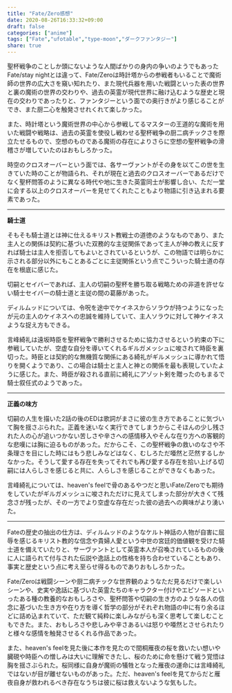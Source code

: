 ```yaml
---
title: "Fate/Zero感想"
date: 2020-08-26T16:33:32+09:00
draft: false
categories: ["anime"]
tags: ["Fate","ufotable","type-moon","ダークファンタジー"]
share: true
---
```

聖杯戦争のことしか頭にないような人間ばかりの身内の争いのようでもあったFate/stay nightとは違って、Fate/Zeroは時計塔からの参戦者もいることで魔術師の世界の広大さを窺い知れたり、また現代兵器を用いた戦闘といった表の世界と裏の魔術の世界の交わりや、過去の英霊が現代世界に融け込むような歴史と現在の交わりであったりと、ファンタジーという面での奥行きがより感じることができ、また厨二心を触発させれくれて楽しかった。  

また、時計塔という魔術世界の中心から参戦してるマスターの王道的な魔術を用いた戦闘や戦略は、過去の英霊を使役し戦わせる聖杯戦争の厨二病チックさを際立たせるもので、空想のものである魔術の存在によりさらに空想の聖杯戦争の滑稽さが増していたのはおもしろかった。  

時空のクロスオーバーという面では、各サーヴァントがその身を以てこの世を生きていた時のことが物語られ、それが現在と過去のクロスオーバーであるだけでなく聖杯問答のように異なる時代や地に生きた英霊同士が影響し合い、ただ一堂に会する以上のクロスオーバーを見せてくれたこともより物語に引き込まれる要素であった。  
****
**騎士道**  

そもそも騎士道とは神に仕えるキリスト教戦士の道徳のようなものであり、また主人との関係は契約に基づいた双務的な主従関係であって主人が神の教えに反すれば騎士は主人を拒否してもよいとされているというが、この物語では明らかに示される部分以外にもことあるごとに主従関係という点でこういった騎士道の存在を根底に感じた。  

切嗣とセイバーであれば、主人の切嗣の聖杯を勝ち取る戦略ための非道を許せない騎士セイバーの騎士道と主従の間の葛藤があった。  

ディルムッドについては、令呪を途中でケイネスからソラウが持つようになったが元の主人のケイネスへの忠誠を維持していて、主人ソラウに対して神ケイネスような捉え方もできる。

言峰綺礼は遠坂時臣を聖杯戦争で勝利させるために協力させるという約束の下に参戦していたが、空虚な自分を導いてくれるギルガメッシュに唆されて時臣を裏切った。時臣とは契約的な無機質な関係にある綺礼がギルメッシュに導かれて悟りを開くようであり、この場合は騎士と主人と神との関係を最も表現していたように感じた。また、時臣が殺される直前に綺礼にアゾット剣を贈ったのもまるで騎士叙任式のようであった。
****
**正義の味方**  

切嗣の人生を描いた2話の後のEDは歌詞がまさに彼の生き方であることに気づいて胸を揺さぶられた。正義を迷いなく実行できてしまうからこそほんの少し残された人の心が追いつかない苦しさや辛さへの感情移入やそんな在り方への客観的な悲嘆には胸に迫るものがあった。だからこそ、この聖杯戦争の救いのなさや不条理さを目にした時にはもう悲しみなどはなく、むしろただ唖然と茫然するしかなかった。そうして愛する存在を失ってそれでも再び愛する存在を拾い上げる切嗣には人らしさを感じると共に、人らしさを感じることができなくもあった。  

言峰綺礼については、heaven's feelで骨のあるやつだと思いFate/Zeroでも期待をしていたがギルガメッシュに唆されただけに見えてしまった部分が大きくて残念さが残ったが、その一方でより空虚な存在だった彼の過去への興味がより湧いた。
****
Fateの歴史の抽出の仕方は、ディルムッドのようなケルト神話の人物が自害に屈辱を感じるキリスト教的な信念や貴婦人愛という中世の宮廷的価値観を受けた騎士道を備えていたりと、サーヴァントとして英霊本人が召喚されているものの後に人に語られて付与された伝説や逸話上の性格を持ち合わせていることもあり、事実と歴史という点に考え至らせ得るものでありおもしろかった。  

Fate/Zeroは戦闘シーンや厨二病チックな世界観のようなただ見るだけで楽しいシーンや、史実や逸話に基づいた英霊たちのキャラクター付けやエピソードといったある種の教養的なおもしろさや、聖杯問答や切嗣の生き方のような各人の信念に基づいた生き方や在り方を導く哲学の部分がそれぞれ物語の中に有り余るほどに詰め込まれていて、ただ観て純粋に楽しみながらも深く思考して楽しむこともできた。また、おもしろさや悲しみや辛さあるいは怒りや唖然とさせられたりと様々な感情を触発させるくれる作品であった。  

また、heaven's feelを見た後に本作を見たので間桐雁夜の桜を救いたい想いや臓硯や時臣への憎しみは大いに理解できたし、桜のために命を懸けて戦う覚悟は胸を揺さぶられた。桜同様に自身が魔術の犠牲となった雁夜の運命には言峰綺礼ではないが目が離せないものがあった。ただ、heaven's feelを見てからだと雁夜自身が救われるべき存在なうちは彼に桜は救えないような気もした。